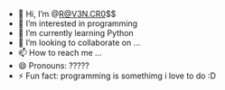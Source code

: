 - 👋 Hi, I’m @R@V3N.CR0$$
- 👀 I’m interested in programming
- 🌱 I’m currently learning Python
- 💞️ I’m looking to collaborate on ...
- 📫 How to reach me ...
- 😄 Pronouns: ?????
- ⚡ Fun fact: programming is somethimg i love to do :D

<!---
Raventhecross/Raventhecross is a ✨ special ✨ repository because its `README.md` (this file) appears on your GitHub profile.
You can click the Preview link to take a look at your changes.
--->
